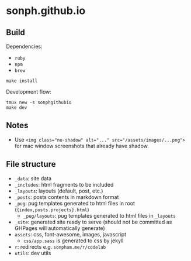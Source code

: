 # sonph.github.io

## Build
Dependencies:

- `ruby`
- `npm`
- `brew`

```
make install
```

Development flow:
```
tmux new -s sonphgithubio
make dev
```

## Notes
- Use `<img class="no-shadow" alt="..." src="/assets/images/...png">` for mac
window screenshots that already have shadow.

## File structure
- `_data`: site data
- `_includes`: html fragments to be included
- `_layouts`: layouts (default, post, etc.)
- `_posts`: posts contents in markdown format
- `_pug`: pug templates generated to html files in root (`{index,posts.projects}.html`)
  - `_pug/layouts`: pug templates generated to html files in  `_layouts`
- `_site`: generated site ready to serve (should not be committed as GHPages will automatically generate)
- `assets`: css, font-awesome, images, javascript
  - `css/app.sass` is generated to css by jekyll
- `r`: redirects e.g. `sonpham.me/r/codelab`
- `utils`: dev utils
